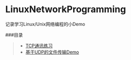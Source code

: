 # LinuxNetworkProgramming
记录学习Linux/Unix网络编程的小Demo

###目录
>* [TCP通讯练习](https://github.com/XINCGer/LinuxNetworkProgramming/tree/master/tcp)
>* [基于UDP的文件传输Demo](https://github.com/XINCGer/LinuxNetworkProgramming/tree/master/udpFileTransfer)
